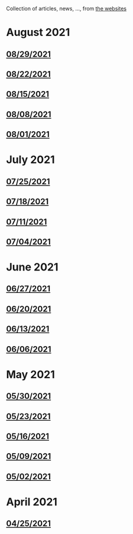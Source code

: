 Collection of articles, news, ..., from [the websites](sources.md)

# August 2021
## [08/29/2021](2021/0829.md)
## [08/22/2021](2021/0822.md)
## [08/15/2021](2021/0815.md)
## [08/08/2021](2021/0808.md)
## [08/01/2021](2021/0801.md)

# July 2021
## [07/25/2021](2021/0725.md)
## [07/18/2021](2021/0718.md)
## [07/11/2021](2021/0711.md)
## [07/04/2021](2021/0704.md)

# June 2021
## [06/27/2021](2021/0627.md)
## [06/20/2021](2021/0620.md)
## [06/13/2021](2021/0613.md)
## [06/06/2021](2021/0606.md)

# May 2021
## [05/30/2021](2021/0530.md)
## [05/23/2021](2021/0523.md)
## [05/16/2021](2021/0516.md)
## [05/09/2021](2021/0509.md)
## [05/02/2021](2021/0502.md)

# April 2021
## [04/25/2021](2021/0425.md)
